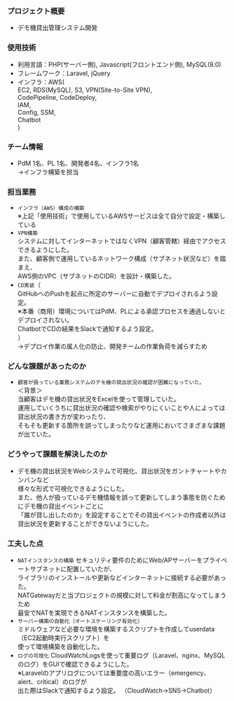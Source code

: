 ### プロジェクト概要
- デモ機貸出管理システム開発

### 使用技術
- 利用言語：PHP(サーバー側), Javascript(フロントエンド側), MySQL(8.0)
- フレームワーク：Laravel, jQuery
- インフラ：AWS(<br>
  EC2, RDS(MySQL), S3, VPN(Site-to-Site VPN),<br>
  CodePipeline, CodeDeploy,<br>
  IAM, <br>
  Config, SSM,<br>
  Chatbot<br>
  )

### チーム情報
- PdM 1名、PL 1名、開発者4名、インフラ1名<br>
→インフラ構築を担当

### 担当業務
- `インフラ（AWS）構成の構築`<br>
  ※上記「使用技術」で使用しているAWSサービスは全て自分で設定・構築している
- `VPN構築`<br>
  システムに対してインターネットではなくVPN（顧客管轄）経由でアクセスできるようにした。<br>
  また、顧客側で運用しているネットワーク構成（サブネット状況など）を踏まえ、<br>
  AWS側のVPC（サブネットのCIDR）を設計・構築した。
- `CD実装`（<br>
  GitHubへのPushを起点に所定のサーバーに自動でデプロイされるよう設定。<br>
  ※本番（商用）環境についてはPdM、PLによる承認プロセスを通過しないとデプロイされない。<br>
  ChatbotでCDの結果をSlackで通知するよう設定。<br>
  ）<br>
  →デプロイ作業の属人化の防止、開発チームの作業負荷を減らすため

### どんな課題があったのか
- `顧客が扱っている業務システムのデモ機の貸出状況の確認が困難になっていた。`<br>
  ＜背景＞<br>
  当顧客はデモ機の貸出状況をExcelを使って管理していた。<br>
  運用していくうちに貸出状況の確認や検索がやりにくいことや人によっては貸出状況の書き方が変わったり、<br>
  そもそも更新する箇所を誤ってしまったりなど運用においてさまざまな課題が出ていた。

### どうやって課題を解決したのか
- デモ機の貸出状況をWebシステムで可視化、貸出状況をガントチャートやカンバンなど<br>
  様々な形式で可視化できるようにした。<br>
  また、他人が扱っているデモ機情報を誤って更新してしまう事態を防ぐためにデモ機の貸出イベントごとに<br>
  「誰が貸し出したのか」を設定することでその貸出イベントの作成者以外は貸出状況を更新することができないようにした。

### 工夫した点
- `NATインスタンスの構築`
  セキュリティ要件のためにWeb/APサーバーをプライベートサブネットに配置していたが、<br>
  ライブラリのインストールや更新などインターネットに接続する必要があった。<br>
  NATGatewayだと当プロジェクトの規模に対して料金が割高になってしまうため<br>
  最安でNATを実現できるNATインスタンスを構築した。<br>
- `サーバー構築の自動化（オートスケーリング有効化）`<br>
  ミドルウェアなど必要な環境を構築するスクリプトを作成してuserdata（EC2起動時実行スクリプト）を<br>
  使って環境構築を自動化した。
- `ログの可視化`
  CloudWatchLogsを使って重要ログ（Laravel、nginx、MySQLのログ）をGUIで確認できるようにした。<br>
  ※Laravelのアプリログについては重要度の高いエラー（emergency、alert、critical）のログが<br>
  出た際はSlackで通知するよう設定。
  （CloudWatch→SNS→Chatbot）
